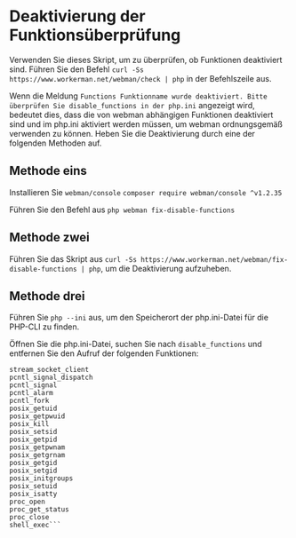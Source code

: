 # Deaktivierung der Funktionsüberprüfung

Verwenden Sie dieses Skript, um zu überprüfen, ob Funktionen deaktiviert sind. Führen Sie den Befehl ```curl -Ss https://www.workerman.net/webman/check | php``` in der Befehlszeile aus.

Wenn die Meldung ```Functions Funktionname wurde deaktiviert. Bitte überprüfen Sie disable_functions in der php.ini``` angezeigt wird, bedeutet dies, dass die von webman abhängigen Funktionen deaktiviert sind und im php.ini aktiviert werden müssen, um webman ordnungsgemäß verwenden zu können. Heben Sie die Deaktivierung durch eine der folgenden Methoden auf.

## Methode eins
Installieren Sie `webman/console`
```composer require webman/console ^v1.2.35```

Führen Sie den Befehl aus
```php webman fix-disable-functions```

## Methode zwei
Führen Sie das Skript aus ```curl -Ss https://www.workerman.net/webman/fix-disable-functions | php```, um die Deaktivierung aufzuheben.

## Methode drei
Führen Sie `php --ini` aus, um den Speicherort der php.ini-Datei für die PHP-CLI zu finden.

Öffnen Sie die php.ini-Datei, suchen Sie nach `disable_functions` und entfernen Sie den Aufruf der folgenden Funktionen:
```stream_socket_server
stream_socket_client
pcntl_signal_dispatch
pcntl_signal
pcntl_alarm
pcntl_fork
posix_getuid
posix_getpwuid
posix_kill
posix_setsid
posix_getpid
posix_getpwnam
posix_getgrnam
posix_getgid
posix_setgid
posix_initgroups
posix_setuid
posix_isatty
proc_open
proc_get_status
proc_close
shell_exec```
